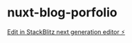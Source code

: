 # nuxt-blog-porfolio

[Edit in StackBlitz next generation editor ⚡️](https://stackblitz.com/~/github.com/linktotheart/nuxt-blog-porfolio)
